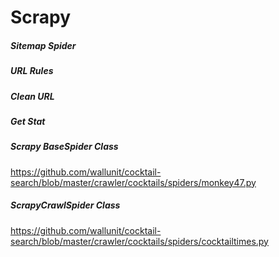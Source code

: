 Scrapy
======



##### Sitemap Spider



##### URL Rules


##### Clean URL

##### Get Stat 


##### Scrapy BaseSpider Class

https://github.com/wallunit/cocktail-search/blob/master/crawler/cocktails/spiders/monkey47.py

##### ScrapyCrawlSpider Class
https://github.com/wallunit/cocktail-search/blob/master/crawler/cocktails/spiders/cocktailtimes.py




